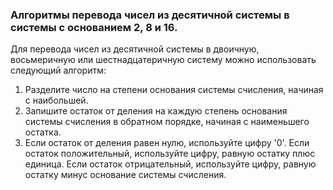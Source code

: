 ### Алгоритмы перевода чисел из десятичной системы в системы с основанием 2, 8 и 16.

Для перевода чисел из десятичной системы в двоичную, восьмеричную или шестнадцатеричную систему можно использовать следующий алгоритм:

1. Разделите число на степени основания системы счисления, начиная с наибольшей.
2. Запишите остаток от деления на каждую степень основания системы счисления в обратном порядке, начиная с наименьшего остатка.
3. Если остаток от деления равен нулю, используйте цифру '0'. Если остаток положительный, используйте цифру, равную остатку плюс единица. Если остаток отрицательный, используйте цифру, равную остатку минус основание системы счисления.
